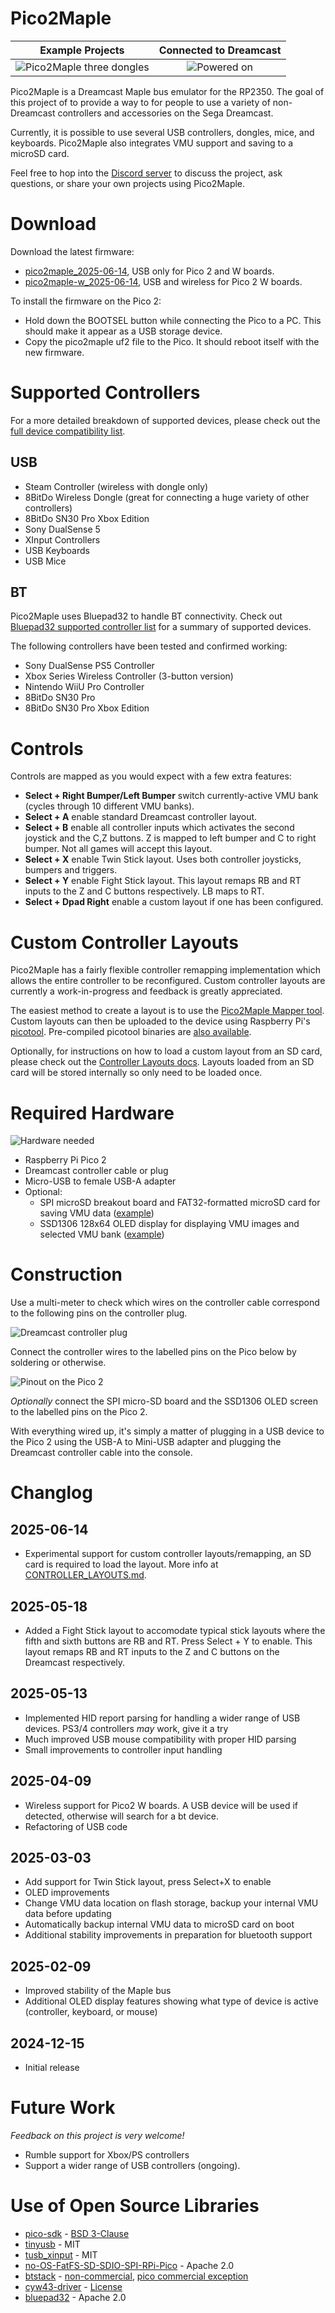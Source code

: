 # Pico2Maple

| Example Projects           |  Connected to Dreamcast |
| :-------------------------: | :-------------------------: |
| ![Pico2Maple three dongles](resources/images/pico2maple_dongles.jpg)  |  ![Powered on](resources/images/wooden_box_powered_on.jpg) |

Pico2Maple is a Dreamcast Maple bus emulator for the RP2350. The goal of this project of to provide a way to for people to use a variety of non-Dreamcast controllers and accessories on the Sega Dreamcast.

Currently, it is possible to use several USB controllers, dongles, mice, and keyboards. Pico2Maple also integrates VMU support and saving to a microSD card.

Feel free to hop into the [Discord server](https://discord.gg/MpFB7j389x) to discuss the project, ask questions, or share your own projects using Pico2Maple.

# Download

Download the latest firmware:

* [pico2maple_2025-06-14](firmware/pico2maple_2025-06-14.uf2), USB only for Pico 2 and W boards.
* [pico2maple-w_2025-06-14](firmware/pico2maple-w_2025-06-14.uf2), USB and wireless for Pico 2 W boards.

To install the firmware on the Pico 2:

* Hold down the BOOTSEL button while connecting the Pico to a PC. This should make it appear as a USB storage device.
* Copy the pico2maple uf2 file to the Pico. It should reboot itself with the new firmware.

# Supported Controllers

For a more detailed breakdown of supported devices, please check out the [full device compatibility list](https://docs.google.com/spreadsheets/d/1B8dfP6fLWeEofmxXTmYIQBTP0vJ_oXtTCgR17ZR1jMc/edit?usp=sharing).

## USB

* Steam Controller (wireless with dongle only)
* 8BitDo Wireless Dongle (great for connecting a huge variety of other controllers)
* 8BitDo SN30 Pro Xbox Edition
* Sony DualSense 5
* XInput Controllers
* USB Keyboards
* USB Mice

## BT

Pico2Maple uses Bluepad32 to handle BT connectivity. Check out [Bluepad32 supported controller list](https://bluepad32.readthedocs.io/en/latest/supported_gamepads/) for a summary of supported devices.

The following controllers have been tested and confirmed working:

* Sony DualSense PS5 Controller
* Xbox Series Wireless Controller (3-button version)
* Nintendo WiiU Pro Controller
* 8BitDo SN30 Pro
* 8BitDo SN30 Pro Xbox Edition

# Controls

Controls are mapped as you would expect with a few extra features:

* **Select + Right Bumper/Left Bumper** switch currently-active VMU bank (cycles through 10 different VMU banks).
* **Select + A** enable standard Dreamcast controller layout.
* **Select + B** enable all controller inputs which activates the second joystick and the C,Z buttons. Z is mapped to left bumper and C to right bumper. Not all games will accept this layout. 
* **Select + X** enable Twin Stick layout. Uses both controller joysticks, bumpers and triggers.
* **Select + Y** enable Fight Stick layout. This layout remaps RB and RT inputs to the Z and C buttons respectively. LB maps to RT.
* **Select + Dpad Right** enable a custom layout if one has been configured.

# Custom Controller Layouts

Pico2Maple has a fairly flexible controller remapping implementation which allows the entire controller to be reconfigured. Custom controller layouts are currently a work-in-progress and feedback is greatly appreciated.

The easiest method to create a layout is to use the [Pico2Maple Mapper tool](https://cluoma.github.io/Pico2Maple-config/). Custom layouts can then be uploaded to the device using Raspberry Pi's [picotool](https://github.com/raspberrypi/picotool). Pre-compiled picotool binaries are [also available](https://github.com/raspberrypi/pico-sdk-tools).

Optionally, for instructions on how to load a custom layout from an SD card, please check out the [Controller Layouts docs](CONTROLLER_LAYOUTS.md). Layouts loaded from an SD card will be stored internally so only need to be loaded once.

# Required Hardware

![Hardware needed](resources/images/hardware_components.jpg)

* Raspberry Pi Pico 2
* Dreamcast controller cable or plug
* Micro-USB to female USB-A adapter
* Optional:
  * SPI microSD breakout board and FAT32-formatted microSD card for saving VMU data ([example](https://www.amazon.ca/dp/B0CD79YZH6))
  * SSD1306 128x64 OLED display for displaying VMU images and selected VMU bank ([example](https://www.amazon.ca/dp/B0751LFCZT))

# Construction

Use a multi-meter to check which wires on the controller cable correspond to the following pins on the controller plug.

![Dreamcast controller plug](resources/images/dc_controller_plug.jpg)

Connect the controller wires to the labelled pins on the Pico below by soldering or otherwise.

![Pinout on the Pico 2](resources/images/pico2maple_pinout.jpg)

*Optionally* connect the SPI micro-SD board and the SSD1306 OLED screen to the labelled pins on the Pico 2.

With everything wired up, it's simply a matter of plugging in a USB device to the Pico 2 using the USB-A to Mini-USB adapter and plugging the Dreamcast controller cable into the console.

# Changlog

## 2025-06-14

* Experimental support for custom controller layouts/remapping, an SD card is required to load the layout. More info at [CONTROLLER_LAYOUTS.md](CONTROLLER_LAYOUTS.md).

## 2025-05-18

* Added a Fight Stick layout to accomodate typical stick layouts where the fifth and sixth buttons are RB and RT. Press Select + Y to enable. This layout remaps RB and RT inputs to the Z and C buttons on the Dreamcast respectively.

## 2025-05-13

* Implemented HID report parsing for handling a wider range of USB devices. PS3/4 controllers *may* work, give it a try
* Much improved USB mouse compatibility with proper HID parsing
* Small improvements to controller input handling

## 2025-04-09

* Wireless support for Pico2 W boards. A USB device will be used if detected, otherwise will search for a bt device.
* Refactoring of USB code

## 2025-03-03

* Add support for Twin Stick layout, press Select+X to enable
* OLED improvements
* Change VMU data location on flash storage, backup your internal VMU data before updating
* Automatically backup internal VMU data to microSD card on boot
* Additional stability improvements in preparation for bluetooth support

## 2025-02-09

* Improved stability of the Maple bus
* Additional OLED display features showing what type of device is active (controller, keyboard, or mouse)

## 2024-12-15

* Initial release

# Future Work

*Feedback on this project is very welcome!*

* Rumble support for Xbox/PS controllers
* Support a wider range of USB controllers (ongoing).

# Use of Open Source Libraries

* [pico-sdk](https://github.com/raspberrypi/pico-sdk) - [BSD 3-Clause](https://github.com/raspberrypi/pico-sdk/blob/master/LICENSE.TXT)
* [tinyusb](https://github.com/hathach/tinyusb) - MIT
* [tusb_xinput](https://github.com/Ryzee119/tusb_xinput) - MIT
* [no-OS-FatFS-SD-SDIO-SPI-RPi-Pico](https://github.com/carlk3/no-OS-FatFS-SD-SDIO-SPI-RPi-Pico) - Apache 2.0
* [btstack](https://github.com/bluekitchen/btstack) - [non-commercial](https://github.com/bluekitchen/btstack/blob/master/LICENSE), [pico commercial exception](https://github.com/raspberrypi/pico-sdk/blob/master/src/rp2_common/pico_btstack/LICENSE.RP)
* [cyw43-driver](https://github.com/georgerobotics/cyw43-driver) - [License](https://github.com/georgerobotics/cyw43-driver/blob/main/LICENSE.RP)
* [bluepad32](https://github.com/ricardoquesada/bluepad32) - Apache 2.0
